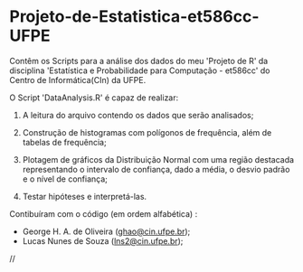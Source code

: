 Projeto-de-Estatistica-et586cc-UFPE
===================================

Contêm os Scripts para a análise dos dados do meu 'Projeto de R' da disciplina 
'Estatística e Probabilidade para Computação - et586cc' do Centro de Informática(CIn) da UFPE.

O Script 'DataAnalysis.R' é capaz de realizar:

  1. A leitura do arquivo contendo os dados que serão analisados;

  2. Construção de histogramas com polígonos de frequência, além de tabelas de frequência;

  3. Plotagem de gráficos da Distribuição Normal com uma região destacada representando o 
  intervalo de confiança, dado a média, o desvio padrão e o nível de confiança;

  5. Testar hipóteses e interpretá-las.

Contibuíram com o código (em ordem alfabética) :
  - George H. A. de Oliveira (ghao@cin.ufpe.br);
  - Lucas Nunes de Souza (lns2@cin.ufpe.br);

//
